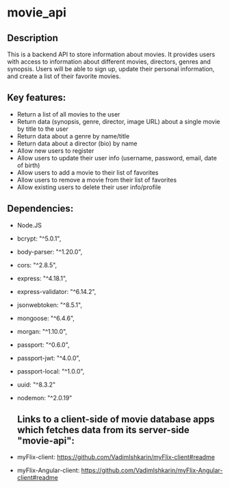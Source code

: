 # movie_api

## Description

This is a backend API to store information about movies. It provides users with access to information about different movies, directors, genres and synopsis. Users will be able to sign up, update their personal information, and create a list of their favorite movies.

## Key features:

- Return a list of all movies to the user
- Return data (synopsis, genre, director, image URL) about a single movie by title to the user
- Return data about a genre by name/title
- Return data about a director (bio) by name
- Allow new users to register
- Allow users to update their user info (username, password, email, date of birth)
- Allow users to add a movie to their list of favorites
- Allow users to remove a movie from their list of favorites
- Allow existing users to delete their user info/profile

## Dependencies:

- Node.JS
- bcrypt: "^5.0.1",
- body-parser: "^1.20.0",
- cors: "^2.8.5",
- express: "^4.18.1",
- express-validator: "^6.14.2",
- jsonwebtoken: "^8.5.1",
- mongoose: "^6.4.6",
- morgan: "^1.10.0",
- passport: "^0.6.0",
- passport-jwt: "^4.0.0",
- passport-local: "^1.0.0",
- uuid: "^8.3.2"
- nodemon: "^2.0.19"

  ## Links to a client-side of movie database apps which fetches data from its server-side "movie-api":

- myFlix-client:
  https://github.com/VadimIshkarin/myFlix-client#readme
- myFlix-Angular-client:
  https://github.com/VadimIshkarin/myFlix-Angular-client#readme
